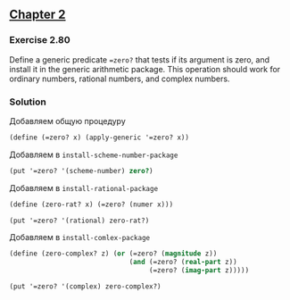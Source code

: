 ## [Chapter 2](../index.md#2-Building-Abstractions-with-Data)

### Exercise 2.80

Define a generic predicate `=zero?` that tests if its argument is zero, and install it in the generic arithmetic package. This operation should work for ordinary numbers, rational numbers, and complex numbers.

### Solution

Добавляем общую процедуру

```scheme
(define (=zero? x) (apply-generic '=zero? x))
```

Добавляем в `install-scheme-number-package`

```scheme
(put '=zero? '(scheme-number) zero?)
```

Добавляем в `install-rational-package`

```scheme
(define (zero-rat? x) (=zero? (numer x)))

(put '=zero? '(rational) zero-rat?)
```

Добавляем в `install-comlex-package`

```scheme
(define (zero-complex? z) (or (=zero? (magnitude z))
                              (and (=zero? (real-part z))
                                   (=zero? (imag-part z)))))

(put '=zero? '(complex) zero-complex?)
```

